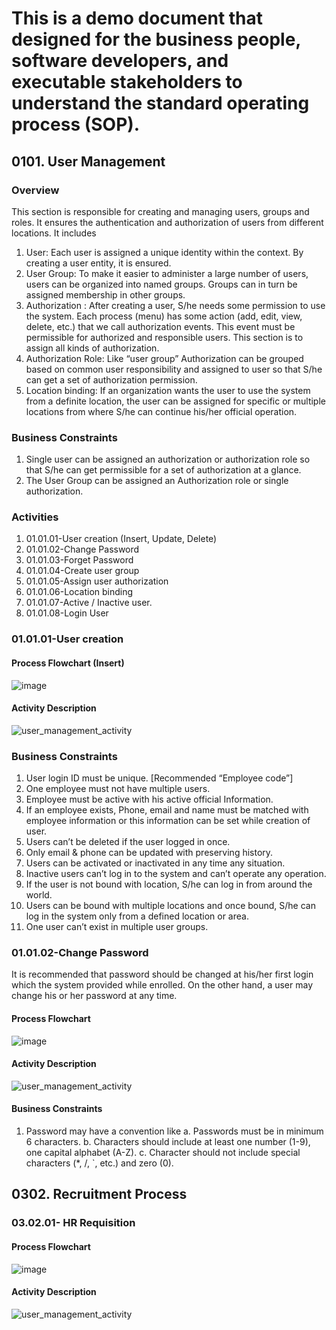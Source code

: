 # This is a demo document that designed for the business people, software developers, and executable stakeholders to understand the standard operating process (SOP).

## 0101. User Management
### Overview
This section is responsible for creating and managing users, groups and roles. It ensures the authentication and authorization of users from different locations. It includes 
1.	User: Each user is assigned a unique identity within the context. By creating a user entity, it is ensured.
2.	User Group: To make it easier to administer a large number of users, users can be organized into named groups. Groups can in turn be assigned membership in other groups. 
3.	Authorization : After creating a user, S/he needs some permission to use the system. Each process (menu) has some action (add, edit, view, delete, etc.) that we call authorization events. This event must be permissible for authorized and responsible users. This section is to assign all kinds of authorization. 
4.	Authorization Role: Like “user group” Authorization can be grouped based on common user responsibility and assigned to user so that S/he can get a set of authorization permission.
5.	Location binding: If an organization wants the user to use the system from a definite location, the user can be assigned for specific or multiple locations from where S/he can continue his/her official operation.

### Business Constraints
1.	Single user can be assigned an authorization or authorization role so that S/he can get permissible for a set of authorization at a glance.
2.	The User Group can be assigned an Authorization role or single authorization.
### Activities 
1.	01.01.01-User creation (Insert, Update, Delete)
2.	01.01.02-Change Password
3.	01.01.03-Forget Password
4.	01.01.04-Create user group
5.	01.01.05-Assign user authorization
6.	01.01.06-Location binding
7.	01.01.07-Active / Inactive user.
8.	01.01.08-Login User

### 01.01.01-User creation
#### Process Flowchart (Insert)

![image](https://github.com/iqbaldiit/SOPs/assets/11534659/c32d412c-3178-4bc2-a757-1f58d8d29043)

#### Activity Description

![user_management_activity](https://github.com/iqbaldiit/SOPs/assets/11534659/c9ef644c-9247-40d5-aad8-fa2b717c31ea)

### Business Constraints
1.	User login ID must be unique. [Recommended “Employee code”]
2.	One employee must not have multiple users.
3.	Employee must be active with his active official Information.
4.	If an employee exists, Phone, email and name must be matched with employee information or this information can be set while creation of user.
5.	Users can’t be deleted if the user logged in once.
6.	Only email & phone can be updated with preserving history.
7.	Users can be activated or inactivated in any time any situation.
8.	Inactive users can’t log in to the system and can’t operate any operation.
9.	If the user is not bound with location, S/he can log in from around the world.
10.	Users can be bound with multiple locations and once bound, S/he can log in the system only from a defined location or area.
11.	One user can’t exist in multiple user groups.

### 01.01.02-Change Password
It is recommended that password should be changed at his/her first login which the system provided while enrolled. On the other hand, a user may change his or her password at any time. 
#### Process Flowchart

![image](https://github.com/iqbaldiit/SOPs/assets/11534659/560392ab-a558-49b9-9735-23deec39b0a7)

#### Activity Description

![user_management_activity](https://github.com/iqbaldiit/SOPs/assets/11534659/e4b62cf2-0e36-4c80-b2d8-3349dcd2966e)

#### Business Constraints 
1.	Password may have a convention like 
a.	Passwords must be in minimum 6 characters.
b.	Characters should include at least one number (1-9), one capital alphabet (A-Z).
c.	Character should not include special characters (*, /, `, etc.) and zero (0).

## 0302. Recruitment Process
### 03.02.01- HR Requisition
#### Process Flowchart 

![image](https://github.com/iqbaldiit/SOPs/assets/11534659/86e20958-e1ea-4e20-9fba-6e70bfb1ee72)

#### Activity Description
![user_management_activity](https://github.com/iqbaldiit/SOPs/assets/11534659/35fd2121-e272-4389-9d58-3b0bf619fa25)






